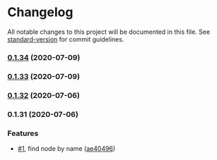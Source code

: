 # Changelog

All notable changes to this project will be documented in this file. See [standard-version](https://github.com/conventional-changelog/standard-version) for commit guidelines.

### [0.1.34](https://github.com/Soontao/odata-v4-parser/compare/v0.1.33...v0.1.34) (2020-07-09)

### [0.1.33](https://github.com/Soontao/odata-v4-parser/compare/v0.1.32...v0.1.33) (2020-07-09)

### [0.1.32](https://github.com/Soontao/odata-v4-parser/compare/v0.1.31...v0.1.32) (2020-07-06)

### 0.1.31 (2020-07-06)


### Features

* [#1](https://github.com/Soontao/odata-v4-parser/issues/1), find node by name ([ae40496](https://github.com/Soontao/odata-v4-parser/commit/ae40496c9acc40abccc9115848819a011ac1a6b3))
